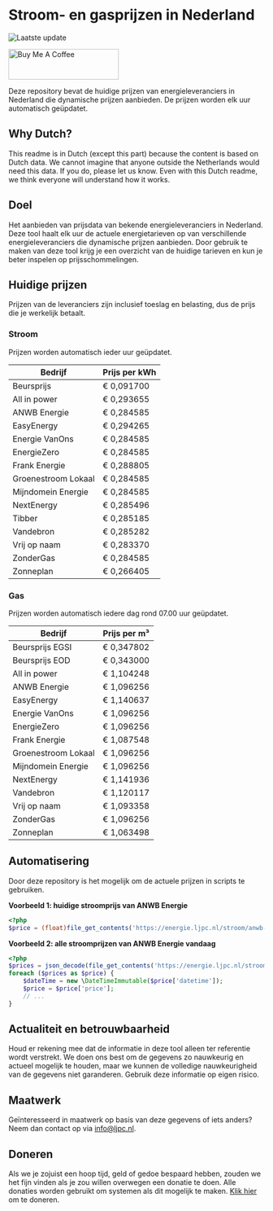 # Stroom- en gasprijzen in Nederland

![Laatste update](https://img.shields.io/badge/laatste%20update-2023--05--06%2005%3A00%20CET-brightgreen)

<a href="https://www.buymeacoffee.com/Lars-" target="_blank"><img src="https://cdn.buymeacoffee.com/buttons/v2/default-orange.png" alt="Buy Me A Coffee" height="60" style="height: 60px !important;width: 217px !important;" ></a>

Deze repository bevat de huidige prijzen van energieleveranciers in Nederland die dynamische prijzen aanbieden. De prijzen worden elk uur automatisch geüpdatet.

## Why Dutch?

This readme is in Dutch (except this part) because the content is based on Dutch data. We cannot imagine that anyone outside the Netherlands would need this data. If you do, please let us know. Even with this Dutch readme, we think
everyone will understand how it works.

## Doel

Het aanbieden van prijsdata van bekende energieleveranciers in Nederland. Deze tool haalt elk uur de actuele energietarieven op van verschillende energieleveranciers die dynamische prijzen aanbieden. Door gebruik te maken van deze tool
krijg je een overzicht van de huidige tarieven en kun je beter inspelen op prijsschommelingen.

## Huidige prijzen

Prijzen van de leveranciers zijn inclusief toeslag en belasting, dus de prijs die je werkelijk betaalt.

### Stroom

Prijzen worden automatisch ieder uur geüpdatet.

 Bedrijf | Prijs per kWh 
---------|---------------
Beursprijs | € 0,091700
All in power | € 0,293655
ANWB Energie | € 0,284585
EasyEnergy | € 0,294265
Energie VanOns | € 0,284585
EnergieZero | € 0,284585
Frank Energie | € 0,288805
Groenestroom Lokaal | € 0,284585
Mijndomein Energie | € 0,284585
NextEnergy | € 0,285496
Tibber | € 0,285185
Vandebron | € 0,285282
Vrij op naam | € 0,283370
ZonderGas | € 0,284585
Zonneplan | € 0,266405


### Gas

Prijzen worden automatisch iedere dag rond 07.00 uur geüpdatet.

 Bedrijf | Prijs per m³ 
---------|--------------
Beursprijs EGSI | € 0,347802
Beursprijs EOD | € 0,343000
All in power | € 1,104248
ANWB Energie | € 1,096256
EasyEnergy | € 1,140637
Energie VanOns | € 1,096256
EnergieZero | € 1,096256
Frank Energie | € 1,087548
Groenestroom Lokaal | € 1,096256
Mijndomein Energie | € 1,096256
NextEnergy | € 1,141936
Vandebron | € 1,120117
Vrij op naam | € 1,093358
ZonderGas | € 1,096256
Zonneplan | € 1,063498


## Automatisering

Door deze repository is het mogelijk om de actuele prijzen in scripts te gebruiken.

**Voorbeeld 1: huidige stroomprijs van ANWB Energie**

```php
<?php
$price = (float)file_get_contents('https://energie.ljpc.nl/stroom/anwb-energie-nu.txt');

```

**Voorbeeld 2: alle stroomprijzen van ANWB Energie vandaag**

```php
<?php
$prices = json_decode(file_get_contents('https://energie.ljpc.nl/stroom/all-in-power-vandaag.json'),true);
foreach ($prices as $price) {
    $dateTime = new \DateTimeImmutable($price['datetime']);
    $price = $price['price'];
    // ...
}
```

## Actualiteit en betrouwbaarheid

Houd er rekening mee dat de informatie in deze tool alleen ter referentie wordt verstrekt. We doen ons best om de gegevens zo nauwkeurig en actueel mogelijk te houden, maar we kunnen de volledige nauwkeurigheid van de gegevens niet
garanderen. Gebruik deze informatie op eigen risico.

## Maatwerk

Geïnteresseerd in maatwerk op basis van deze gegevens of iets anders? Neem dan contact op
via [info@ljpc.nl](mailto:info@ljpc.nl?subject=Energie%20prijzen).

## Doneren

Als we je zojuist een hoop tijd, geld of gedoe bespaard hebben, zouden we het fijn vinden als je zou willen overwegen een
donatie te doen. Alle donaties worden gebruikt om systemen als dit mogelijk te
maken. [Klik hier](https://www.buymeacoffee.com/Lars-) om te doneren.
